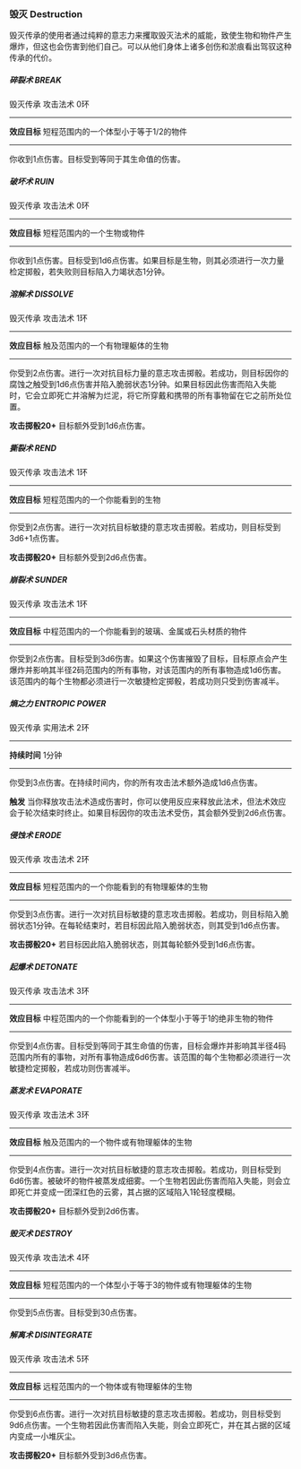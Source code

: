 ### 毁灭	Destruction

毁灭传承的使用者通过纯粹的意志力来攫取毁灭法术的威能，致使生物和物件产生爆炸，但这也会伤害到他们自己。可以从他们身体上诸多创伤和淤痕看出驾驭这种传承的代价。

##### 碎裂术	**BREAK**

毁灭传承    攻击法术    0环 

------

**效应目标**    短程范围内的一个体型小于等于1/2的物件

------

你收到1点伤害。目标受到等同于其生命值的伤害。



##### 破坏术	**RUIN**

毁灭传承    攻击法术    0环 

------

**效应目标**    短程范围内的一个生物或物件

------

你收到1点伤害。目标受到1d6点伤害。如果目标是生物，则其必须进行一次力量检定掷骰，若失败则目标陷入力竭状态1分钟。



##### 溶解术	**DISSOLVE**

毁灭传承    攻击法术    1环 

------

**效应目标**    触及范围内的一个有物理躯体的生物

------

你受到2点伤害。进行一次对抗目标力量的意志攻击掷骰。若成功，则目标因你的腐蚀之触受到1d6点伤害并陷入脆弱状态1分钟。如果目标因此伤害而陷入失能时，它会立即死亡并溶解为烂泥，将它所穿戴和携带的所有事物留在它之前所处位置。

**攻击掷骰20+**    目标额外受到1d6点伤害。



##### 撕裂术	**REND**

毁灭传承    攻击法术    1环 

------

**效应目标**    短程范围内的一个你能看到的生物

------

你受到2点伤害。进行一次对抗目标敏捷的意志攻击掷骰。若成功，则目标受到3d6+1点伤害。

**攻击掷骰20+**    目标额外受到2d6点伤害。



##### 崩裂术	**SUNDER**

 毁灭传承    攻击法术    1环 

------

**效应目标**    中程范围内的一个你能看到的玻璃、金属或石头材质的物件

------

你受到2点伤害。目标受到3d6伤害。如果这个伤害摧毁了目标，目标原点会产生爆炸并影响其半径2码范围内的所有事物，对该范围内的所有事物造成1d6伤害。该范围内的每个生物都必须进行一次敏捷检定掷骰，若成功则只受到伤害减半。



##### 熵之力	**ENTROPIC POWER**

毁灭传承    实用法术   2环

------

**持续时间**    1分钟

------

你受到3点伤害。在持续时间内，你的所有攻击法术额外造成1d6点伤害。

**触发**    当你释放攻击法术造成伤害时，你可以使用反应来释放此法术，但法术效应会于轮次结束时终止。如果目标因你的攻击法术受伤，其会额外受到2d6点伤害。



##### 侵蚀术	**ERODE**

毁灭传承    攻击法术    2环 

------

**效应目标**    短程范围内的一个你能看到的有物理躯体的生物

------

你受到3点伤害。进行一次对抗目标敏捷的意志攻击掷骰。若成功，则目标陷入脆弱状态1分钟。在每轮结束时，若目标因此陷入脆弱状态，则其受到1d6点伤害。

**攻击掷骰20+**    若目标因此陷入脆弱状态，则其每轮额外受到1d6点伤害。



##### 起爆术	**DETONATE**

毁灭传承    攻击法术    3环 

------

**效应目标**    中程范围内的一个你能看到的一个体型小于等于1的绝非生物的物件

------

你受到4点伤害。目标受到等同于其生命值的伤害，目标会爆炸并影响其半径4码范围内所有的事物，对所有事物造成6d6伤害。该范围的每个生物都必须进行一次敏捷检定掷骰，若成功则伤害减半。



##### 蒸发术	**EVAPORATE**

毁灭传承    攻击法术    3环 

------

**效应目标**    触及范围内的一个物件或有物理躯体的生物

------

你受到4点伤害。进行一次对抗目标敏捷的意志攻击掷骰。若成功，则目标受到6d6伤害。被破坏的物件被蒸发成细雾。一个生物若因此伤害而陷入失能，则会立即死亡并变成一团深红色的云雾，其占据的区域陷入1轮轻度模糊。

**攻击掷骰20+**    目标额外受到2d6伤害。



##### 毁灭术	**DESTROY**

毁灭传承    攻击法术    4环 

------

**效应目标**    短程范围内的一个体型小于等于3的物件或有物理躯体的生物

------

你受到5点伤害。目标受到30点伤害。



##### 解离术	**DISINTEGRATE**

毁灭传承    攻击法术    5环 

------

**效应目标**    远程范围内的一个物体或有物理躯体的生物

------

你受到6点伤害。进行一次对抗目标敏捷的意志攻击掷骰。若成功，则目标受到9d6点伤害。一个生物若因此伤害而陷入失能，则会立即死亡，并在其占据的区域内变成一小堆灰尘。

**攻击掷骰20+**    目标额外受到3d6点伤害。
